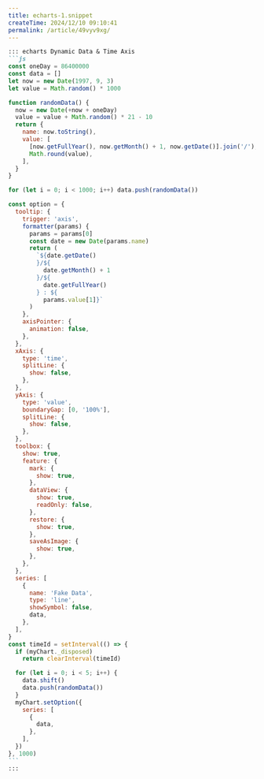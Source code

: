 ```yaml
---
title: echarts-1.snippet
createTime: 2024/12/10 09:10:41
permalink: /article/49vyv9xg/
---
```

````md
::: echarts Dynamic Data & Time Axis
```js
const oneDay = 86400000
const data = []
let now = new Date(1997, 9, 3)
let value = Math.random() * 1000

function randomData() {
  now = new Date(+now + oneDay)
  value = value + Math.random() * 21 - 10
  return {
    name: now.toString(),
    value: [
      [now.getFullYear(), now.getMonth() + 1, now.getDate()].join('/'),
      Math.round(value),
    ],
  }
}

for (let i = 0; i < 1000; i++) data.push(randomData())

const option = {
  tooltip: {
    trigger: 'axis',
    formatter(params) {
      params = params[0]
      const date = new Date(params.name)
      return (
        `${date.getDate()
        }/${
          date.getMonth() + 1
        }/${
          date.getFullYear()
        } : ${
          params.value[1]}`
      )
    },
    axisPointer: {
      animation: false,
    },
  },
  xAxis: {
    type: 'time',
    splitLine: {
      show: false,
    },
  },
  yAxis: {
    type: 'value',
    boundaryGap: [0, '100%'],
    splitLine: {
      show: false,
    },
  },
  toolbox: {
    show: true,
    feature: {
      mark: {
        show: true,
      },
      dataView: {
        show: true,
        readOnly: false,
      },
      restore: {
        show: true,
      },
      saveAsImage: {
        show: true,
      },
    },
  },
  series: [
    {
      name: 'Fake Data',
      type: 'line',
      showSymbol: false,
      data,
    },
  ],
}
const timeId = setInterval(() => {
  if (myChart._disposed)
    return clearInterval(timeId)

  for (let i = 0; i < 5; i++) {
    data.shift()
    data.push(randomData())
  }
  myChart.setOption({
    series: [
      {
        data,
      },
    ],
  })
}, 1000)
```
:::
````
